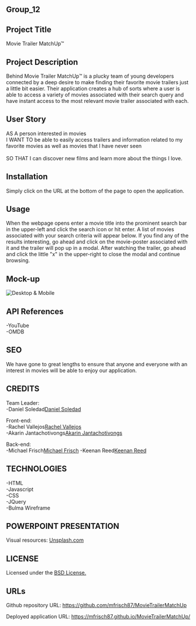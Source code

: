 ## Group_12 ##

## Project Title

Movie Trailer MatchUp™

## Project Description

Behind Movie Trailer MatchUp™ is a plucky team of young developers connected by a deep desire to make finding their favorite movie trailers just a little bit easier. Their application creates a hub of sorts where a user is able to access a variety of movies associated with their search query and have instant access to the most relevant movie trailer associated with each.

## User Story

AS A person interested in movies<br>
I WANT TO be able to easily access trailers and information related to my favorite movies as   well as movies that I have never seen<br>  
SO THAT I can discover new films and learn more about the things I love.

## Installation

Simply click on the URL at the bottom of the page to open the application.

## Usage
When the webpage opens enter a movie title into the prominent search bar in the upper-left and click the search icon or hit enter. A list of movies associated with your search criteria will appear below. If you find any of the results interesting, go ahead and click on the movie-poster associated with it and the trailer will pop up in a modal. After watching the trailer, go ahead and click the little "x" in the upper-right to close the modal and continue browsing.

## Mock-up

![Desktop & Mobile](https://github.com/mfrisch87/Project1-Group12/blob/7f5f08ee7d7329bd69cf0529b39fcca475199c8c/assets%2Fimages%2FSynthesize.jpg)

## API References

-YouTube  
-OMDB  

## SEO

We have gone to great lengths to ensure that anyone and everyone with an interest in movies will be able to enjoy our application. 

## CREDITS

Team Leader:  
-Daniel Soledad[Daniel Soledad](https://github.com/Tuzosdaniel12)

Front-end:<br>
-Rachel Vallejos[Rachel Vallejos](https://github.com/rachelvallejos)  
-Akarin Jantachotivongs[Akarin Jantachotivongs](https://github.com/AkarinJ)  

Back-end:<br>
-Michael Frisch[Michael Frisch](https://github.com/mfrisch87) 
-Keenan Reed[Keenan Reed](https://github.com/AstralGnome)  

## TECHNOLOGIES

-HTML   
-Javascript   
-CSS   
-JQuery   
-Bulma Wireframe   


## POWERPOINT PRESENTATION

Visual resources: [Unsplash.com](https://unsplash.com/)

## LICENSE

Licensed under the [BSD License.](https://github.com/mfrisch87/Project1-Group12/blob/c6695896b12a6384c0ef34db53a0b6b9441496b8/assets%2FLICENSE)

## URLs

Github repository URL: https://github.com/mfrisch87/MovieTrailerMatchUp

Deployed application URL: https://mfrisch87.github.io/MovieTrailerMatchUp/
